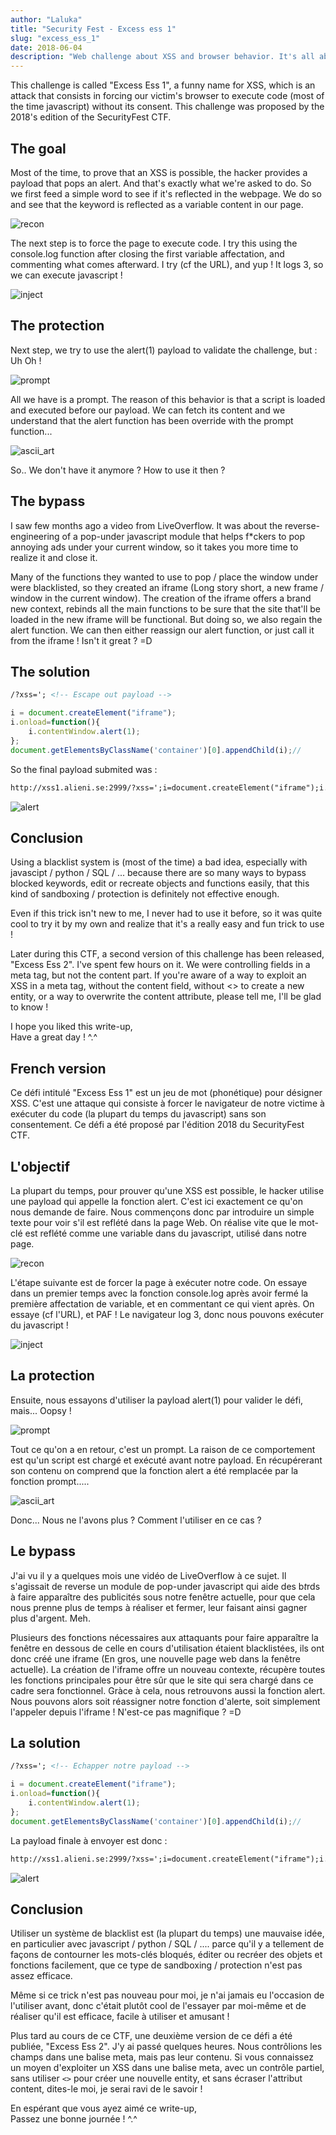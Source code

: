 ```yaml
---
author: "Laluka"
title: "Security Fest - Excess ess 1"
slug: "excess_ess_1"
date: 2018-06-04
description: "Web challenge about XSS and browser behavior. It's all about finding a bypass in order to execute a javascript function after its references has been removed. "
---
```


This challenge is called "Excess Ess 1", a funny name for XSS, which is an attack that consists in forcing our victim's browser to execute code (most of the time javascript) without its consent. This challenge was proposed by the 2018's edition of the SecurityFest CTF.

## The goal
Most of the time, to prove that an XSS is possible, the hacker provides a payload that pops an alert. And that's exactly what we're asked to do. So we first feed a simple word to see if it's reflected in the webpage. We do so and see that the keyword is reflected as a variable content in our page.

<img class="img_full" src="recon.png" alt="recon" >

The next step is to force the page to execute code. I try this using the console.log function after closing the first variable affectation, and commenting what comes afterward. I try (cf the URL), and yup ! It logs 3, so we can execute javascript !

<img class="img_full" src="inject.png" alt="inject" >

## The protection
Next step, we try to use the alert(1) payload to validate the challenge, but : Uh Oh !

<img class="img_full" src="prompt.png" alt="prompt" >

All we have is a prompt. The reason of this behavior is that a script is loaded and executed before our payload. We can fetch its content and we understand that the alert function has been override with the prompt function...

<img class="img_full" src="ascii_art.png" alt="ascii_art" >

So.. We don't have it anymore ? How to use it then ?

## The bypass
I saw few months ago a video from LiveOverflow. It was about the reverse-engineering of a pop-under javascript module that helps f*ckers to pop annoying ads under your current window, so it takes you more time to realize it and close it.

Many of the functions they wanted to use to pop / place the window under were blacklisted, so they created an iframe (Long story short, a new frame / window in the current window). The creation of the iframe offers a brand new context, rebinds all the main functions to be sure that the site that'll be loaded in the new iframe will be functional. But doing so, we also regain the alert function. We can then either reassign our alert function, or just call it from the iframe ! Isn't it great ? =D

## The solution
```html
/?xss='; <!-- Escape out payload -->
```
```javascript
i = document.createElement("iframe");
i.onload=function(){
    i.contentWindow.alert(1);
};
document.getElementsByClassName('container')[0].appendChild(i);//
```

So the final payload submited was :
```html
http://xss1.alieni.se:2999/?xss=';i=document.createElement("iframe");i.onload=function(){i.contentWindow.alert(1);};document.getElementsByClassName('container')[0].appendChild(i);//
```

<img class="img_full" src="alert.png" alt="alert" >

## Conclusion
Using a blacklist system is (most of the time) a bad idea, especially with javascipt / python / SQL / ... because there are so many ways to bypass blocked keywords, edit or recreate objects and functions easily, that this kind of sandboxing / protection is definitely not effective enough.

Even if this trick isn't new to me, I never had to use it before, so it was quite cool to try it by my own and realize that it's a really easy and fun trick to use !

Later during this CTF, a second version of this challenge has been released, "Excess Ess 2". I've spent few hours on it. We were controlling fields in a meta tag, but not the content part. If you're aware of a way to exploit an XSS in a meta tag, without the content field, without <> to create a new entity, or a way to overwrite the content attribute, please tell me, I'll be glad to know !

I hope you liked this write-up,\
Have a great day ! ^.^


<h2 id="fr">French version</h2>


Ce défi intitulé "Excess Ess 1" est un jeu de mot (phonétique) pour désigner XSS. C'est une attaque qui consiste à forcer le navigateur de notre victime à exécuter du code (la plupart du temps du javascript) sans son consentement. Ce défi a été proposé par l'édition 2018 du SecurityFest CTF.

## L'objectif
La plupart du temps, pour prouver qu'une XSS est possible, le hacker utilise une payload qui appelle la fonction alert. C'est ici exactement ce qu'on nous demande de faire. Nous commençons donc par introduire un simple texte pour voir s'il est reflété dans la page Web. On réalise vite que le mot-clé est reflété comme une variable dans du javascript, utilisé dans notre page.

<img class="img_full" src="recon.png" alt="recon" >

L'étape suivante est de forcer la page à exécuter notre code. On essaye dans un premier temps avec la fonction console.log après avoir fermé la première affectation de variable, et en commentant ce qui vient après. On essaye (cf l'URL), et PAF ! Le navigateur log 3, donc nous pouvons exécuter du javascript !

<img class="img_full" src="inject.png" alt="inject" >

## La protection
Ensuite, nous essayons d'utiliser la payload alert(1) pour valider le défi, mais... Oopsy !

<img class="img_full" src="prompt.png" alt="prompt" >

Tout ce qu'on a en retour, c'est un prompt. La raison de ce comportement est qu'un script est chargé et exécuté avant notre payload. En récupérerant son contenu on comprend que la fonction alert a été remplacée par la fonction prompt.....

<img class="img_full" src="ascii_art.png" alt="ascii_art" >

Donc... Nous ne l'avons plus ? Comment l'utiliser en ce cas ?

## Le bypass
J'ai vu il y a quelques mois une vidéo de LiveOverflow à ce sujet. Il s'agissait de reverse un module de pop-under javascript qui aide des b*t*rds à faire apparaître des publicités sous notre fenêtre actuelle, pour que cela nous prenne plus de temps à réaliser et  fermer, leur faisant ainsi gagner plus d'argent. Meh.

Plusieurs des fonctions nécessaires aux attaquants pour faire apparaître la fenêtre en dessous de celle en cours d'utilisation étaient blacklistées, ils ont donc créé une iframe (En gros, une nouvelle page web dans la fenêtre actuelle). La création de l'iframe offre un nouveau contexte, récupère toutes les fonctions principales pour être sûr que le site qui sera chargé dans ce cadre sera fonctionnel. Gràce à cela, nous retrouvons aussi la fonction alert. Nous pouvons alors soit réassigner notre fonction d'alerte, soit simplement l'appeler depuis l'iframe ! N'est-ce pas magnifique ? =D


## La solution
```html
/?xss='; <!-- Echapper notre payload -->
```
```javascript
i = document.createElement("iframe");
i.onload=function(){
    i.contentWindow.alert(1);
};
document.getElementsByClassName('container')[0].appendChild(i);//
```

La payload finale à envoyer est donc :
```html
http://xss1.alieni.se:2999/?xss=';i=document.createElement("iframe");i.onload=function(){i.contentWindow.alert(1);};document.getElementsByClassName('container')[0].appendChild(i);//
```

<img class="img_full" src="alert.png" alt="alert" >

## Conclusion
Utiliser un système de blacklist est (la plupart du temps) une mauvaise idée, en particulier avec javascript / python / SQL / .... parce qu'il y a tellement de façons de contourner les mots-clés bloqués, éditer ou recréer des objets et fonctions facilement, que ce type de sandboxing / protection n'est pas assez efficace.

Même si ce trick n'est pas nouveau pour moi, je n'ai jamais eu l'occasion de l'utiliser avant, donc c'était plutôt cool de l'essayer par moi-même et de réaliser qu'il est efficace, facile à utiliser et amusant !

Plus tard au cours de ce CTF, une deuxième version de ce défi a été publiée, "Excess Ess 2". J'y ai passé quelques heures. Nous contrôlions les champs dans une balise meta, mais pas leur contenu. Si vous connaissez un moyen d'exploiter un XSS dans une balise meta, avec un contrôle partiel, sans utiliser `<>` pour créer une nouvelle entity, et sans écraser l'attribut content, dites-le moi, je serai ravi de le savoir !

En espérant que vous ayez aimé ce write-up,\
Passez une bonne journée ! ^.^
